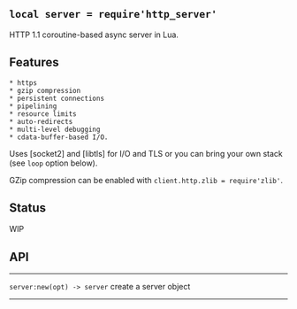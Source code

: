 
## `local server = require'http_server'`

HTTP 1.1 coroutine-based async server in Lua.

## Features

	* https
	* gzip compression
	* persistent connections
	* pipelining
	* resource limits
	* auto-redirects
	* multi-level debugging
	* cdata-buffer-based I/O.

Uses [socket2] and [libtls] for I/O and TLS or you can bring your own stack
(see `loop` option below).

GZip compression can be enabled with `client.http.zlib = require'zlib'`.

## Status

<warn>WIP<warn>

## API

--------------------------------- --------------------------------------------
`server:new(opt) -> server`       create a server object
--------------------------------- --------------------------------------------

